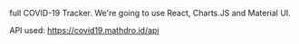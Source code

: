 full COVID-19 Tracker. We're going to use React, Charts.JS and Material UI.

API used: https://covid19.mathdro.id/api
